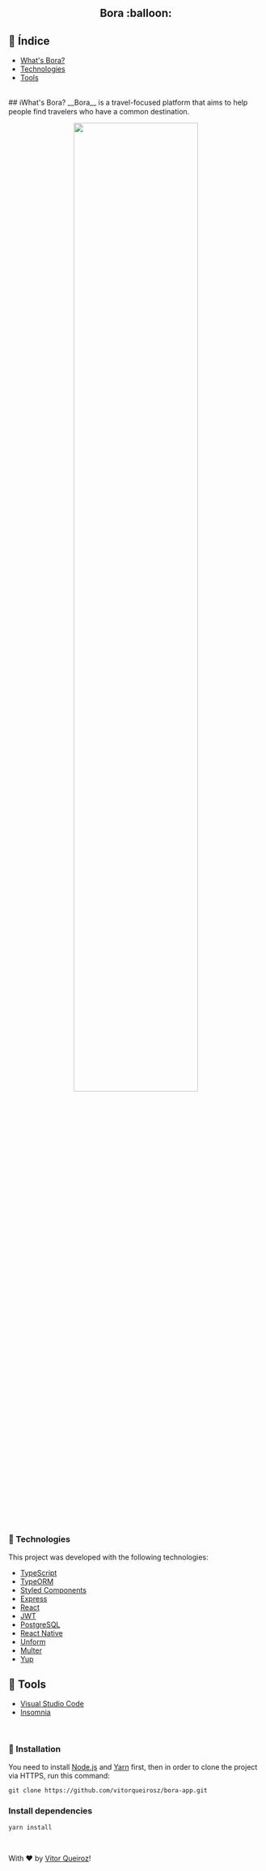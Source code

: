 

 <h2 align="center">Bora :balloon:</h2>
 

 ## 📍 Índice
 
 - [What's Bora?](#-what's-findServices)
 - [Technologies](#-technologies)
 - [Tools](#-tools)

<br />
## ℹ️What's Bora?
 __Bora__ is a travel-focused platform that aims to help people find travelers who have a common destination.

</br>
<p align="center">
<img src="https://github.com/vitorqueirosz/bora-app/blob/master/boraweb/src/assets/appbora2.png?raw=true" heigth="20%" width="70%">
</p>
</br>

### :rocket: Technologies
This project was developed with the following technologies:

- [TypeScript](https://github.com/Microsoft/TypeScript)
- [TypeORM](https://typeorm.io/#/)
- [Styled Components](https://styled-components.com/docs/basics)
- [Express](https://github.com/expressjs/express)
- [React](https://github.com/facebook/react)
- [JWT](https://jwt.io)
- [PostgreSQL](https://www.postgresql.org)
- [React Native](https://github.com/facebook/react-native)
- [Unform](https://github.com/Rocketseat/unform)
- [Multer](https://github.com/expressjs/multer)
- [Yup](https://github.com/jquense/yup)

## :hammer: Tools
- [Visual Studio Code](https://code.visualstudio.com)
- [Insomnia](https://insomnia.rest)
</br>

### 👷 Installation
You need to install [Node.js](https://nodejs.org/en/) and [Yarn](https://yarnpkg.com) first, then in order to clone the project via HTTPS, run this command:

    git clone https://github.com/vitorqueirosz/bora-app.git

### Install dependencies

    yarn install
    
</br>

With ♥ by [Vitor Queiroz](https://www.linkedin.com/in/vitor-queiroz-4b32131a3/)!
